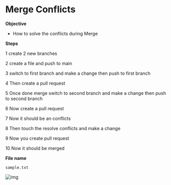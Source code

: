 # Merge Conflicts
**Objective**
- How to solve the conflicts during Merge

**Steps**

1 create 2 new branches

2 create a file and push to main

3 switch to first branch and make a change then push to first branch

4 Then create a pull request

5 Once done merge switch to second branch and make a change then push to second branch

6 Now create a pull request 

7 Now it should be an conflicts

8 Then touch the resolve conflicts and make a change 

9 Now you create pull request 

10 Now it should be merged

**File name**

`sample.txt`

![ img ](https://www.bing.com/images/search?view=detailV2&ccid=uU%2bNOFOQ&id=6B576C9A3BEC6405AD4D2BB9A96398BD1C6F7AD3&thid=OIP.uU-NOFOQDNnd183qeZKmcAHaGp&mediaurl=https%3a%2f%2fcdn1.vectorstock.com%2fi%2f1000x1000%2f47%2f05%2fyoung-man-programmer-working-on-computer-with-code-vector-18324705.jpg&exph=898&expw=1000&q=doing+program+images&simid=608011488252665592&FORM=IRPRST&ck=A773FDC786054956C982E9F2E607875C&selectedIndex=30&itb=0)


    
    
